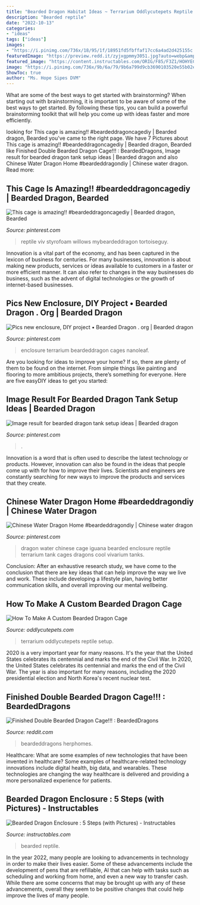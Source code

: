 ```yaml
---
title: "Bearded Dragon Habitat Ideas ~ Terrarium Oddlycutepets Reptile Setup"
description: "Bearded reptile"
date: "2022-10-13"
categories:
- "ideas"
tags: ["ideas"]
images:
- "https://i.pinimg.com/736x/18/95/1f/18951fd5fbffaf17cc6a4ad2d425155c.jpg"
featuredImage: "https://preview.redd.it/zyjxgpmmy3051.jpg?auto=webp&amp;s=4002957936915e00b94b9d67d0718c00dda400c9"
featured_image: "https://content.instructables.com/ORIG/F85/F3Z1/HOHYECE9/F85F3Z1HOHYECE9.jpg?frame=1"
image: "https://i.pinimg.com/736x/9b/6a/79/9b6a799d9cb3690103520e55b02e6916.jpg"
ShowToc: true
author: "Ms. Hope Sipes DVM"
---
```



What are some of the best ways to get started with brainstorming?
When starting out with brainstorming, it is important to be aware of some of the best ways to get started. By following these tips, you can build a powerful brainstorming toolkit that will help you come up with ideas faster and more efficiently.

	

		
looking for This cage is amazing!! #beardeddragoncagediy | Bearded dragon, Bearded you've came to the right page. We have 7 Pictures about This cage is amazing!! #beardeddragoncagediy | Bearded dragon, Bearded like Finished Double Bearded Dragon Cage!!! : BeardedDragons, Image result for bearded dragon tank setup ideas | Bearded dragon and also Chinese Water Dragon Home #beardeddragondiy | Chinese water dragon. Read more:
		
    
## This Cage Is Amazing!! #beardeddragoncagediy | Bearded Dragon, Bearded

<img loading=lazy src="https://i.pinimg.com/736x/9b/6a/79/9b6a799d9cb3690103520e55b02e6916.jpg" onerror="this.onerror=null;this.src='https://tse2.mm.bing.net/th?id=OIP.1UQdYeMeWYta5yDIiOmpKQHaJ3&amp;pid=15.1';" alt="This cage is amazing!! #beardeddragoncagediy | Bearded dragon, Bearded">

_Source: pinterest.com_

>reptile viv styrofoam willows mybeardeddragon tortoiseguy. 

	

Innovation is a vital part of the economy, and has been captured in the lexicon of business for centuries. For many businesses, innovation is about making new products, services or ideas available to customers in a faster or more efficient manner. It can also refer to changes in the way businesses do business, such as the advent of digital technologies or the growth of internet-based businesses.

    
## Pics New Enclosure, DIY Project • Bearded Dragon . Org | Bearded Dragon

<img loading=lazy src="https://i.pinimg.com/736x/ae/67/6d/ae676df41c2bee97a119d718606e3bdb.jpg" onerror="this.onerror=null;this.src='https://tse4.mm.bing.net/th?id=OIP.FwZfg6xOsP-Y_3won5oEQgAAAA&amp;pid=15.1';" alt="Pics new enclosure, DIY project • Bearded Dragon . org | Bearded dragon">

_Source: pinterest.com_

>enclosure terrarium beardeddragon cages nanoleaf. 

	

Are you looking for ideas to improve your home? If so, there are plenty of them to be found on the internet. From simple things like painting and flooring to more ambitious projects, there’s something for everyone. Here are five easyDIY ideas to get you started: 

    
## Image Result For Bearded Dragon Tank Setup Ideas | Bearded Dragon

<img loading=lazy src="https://i.pinimg.com/736x/18/95/1f/18951fd5fbffaf17cc6a4ad2d425155c.jpg" onerror="this.onerror=null;this.src='https://tse2.mm.bing.net/th?id=OIP.y_o4bSJuTbTENSuPOxQT4AHaEK&amp;pid=15.1';" alt="Image result for bearded dragon tank setup ideas | Bearded dragon">

_Source: pinterest.com_

>. 

	

Innovation is a word that is often used to describe the latest technology or products. However, innovation can also be found in the ideas that people come up with for how to improve their lives. Scientists and engineers are constantly searching for new ways to improve the products and services that they create.

    
## Chinese Water Dragon Home #beardeddragondiy | Chinese Water Dragon

<img loading=lazy src="https://i.pinimg.com/736x/fd/50/28/fd50289026893e742b02e9089280b8e1.jpg" onerror="this.onerror=null;this.src='https://tse3.mm.bing.net/th?id=OIP.MOEbDEIpaH6w_Wu5LrvCWwHaJ4&amp;pid=15.1';" alt="Chinese Water Dragon Home #beardeddragondiy | Chinese water dragon">

_Source: pinterest.com_

>dragon water chinese cage iguana bearded enclosure reptile terrarium tank cages dragons cool vivarium tanks. 

	

Conclusion:
After an exhaustive research study, we have come to the conclusion that there are key ideas that can help improve the way we live and work. These include developing a lifestyle plan, having better communication skills, and overall improving our mental wellbeing.

    
## How To Make A Custom Bearded Dragon Cage

<img loading=lazy src="https://oddlycutepets.com/wp-content/uploads/2019/11/canva-photo-editor-6.png" onerror="this.onerror=null;this.src='https://tse2.mm.bing.net/th?id=OIP.A7TpibSHi8Q_05RPTuN2LAHaE8&amp;pid=15.1';" alt="How To Make A Custom Bearded Dragon Cage">

_Source: oddlycutepets.com_

>terrarium oddlycutepets reptile setup. 

	

2020 is a very important year for many reasons. It's the year that the United States celebrates its centennial and marks the end of the Civil War.
In 2020, the United States celebrates its centennial and marks the end of the Civil War. The year is also important for many reasons, including the 2020 presidential election and North Korea's recent nuclear test.

    
## Finished Double Bearded Dragon Cage!!! : BeardedDragons

<img loading=lazy src="https://preview.redd.it/zyjxgpmmy3051.jpg?auto=webp&amp;s=4002957936915e00b94b9d67d0718c00dda400c9" onerror="this.onerror=null;this.src='https://tse4.mm.bing.net/th?id=OIP.OwKgKHKvQaIecco9yL-5XQHaJ4&amp;pid=15.1';" alt="Finished Double Bearded Dragon Cage!!! : BeardedDragons">

_Source: reddit.com_

>beardeddragons herphomes. 

	

Healthcare: What are some examples of new technologies that have been invented in healthcare?
Some examples of healthcare-related technology innovations include digital health, big data, and wearables. These technologies are changing the way healthcare is delivered and providing a more personalized experience for patients.

    
## Bearded Dragon Enclosure : 5 Steps (with Pictures) - Instructables

<img loading=lazy src="https://content.instructables.com/ORIG/F85/F3Z1/HOHYECE9/F85F3Z1HOHYECE9.jpg?frame=1" onerror="this.onerror=null;this.src='https://tse3.mm.bing.net/th?id=OIP.Pg2mlYK5rkYs5aR7DovHSAHaE8&amp;pid=15.1';" alt="Bearded Dragon Enclosure : 5 Steps (with Pictures) - Instructables">

_Source: instructables.com_

>bearded reptile. 

	

In the year 2022, many people are looking to advancements in technology in order to make their lives easier. Some of these advancements include the development of pens that are refillable, AI that can help with tasks such as scheduling and working from home, and even a new way to transfer cash. While there are some concerns that may be brought up with any of these advancements, overall they seem to be positive changes that could help improve the lives of many people.

